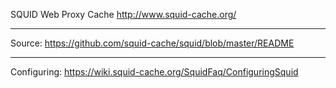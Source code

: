 SQUID Web Proxy Cache                        http://www.squid-cache.org/

------------------------------------------------------------------------
Source: https://github.com/squid-cache/squid/blob/master/README

------------------------------------------------------------------------
Configuring: https://wiki.squid-cache.org/SquidFaq/ConfiguringSquid



